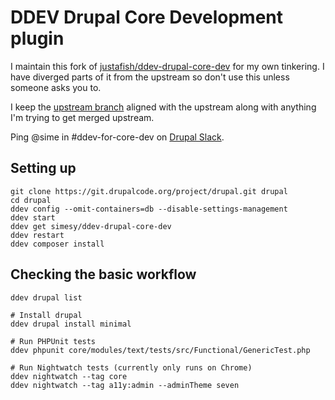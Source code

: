 # DDEV Drupal Core Development plugin

I maintain this fork of [justafish/ddev-drupal-core-dev](https://github.com/justafish/ddev-drupal-core-dev)
for my own tinkering. I have diverged parts of it from the upstream so don't use this
unless someone asks you to.

I keep the [upstream branch](https://github.com/simesy/ddev-drupal-core-dev/tree/upstream) aligned with
the upstream along with anything I'm trying to get merged upstream.

Ping @sime in #ddev-for-core-dev on [Drupal Slack](https://www.drupal.org/community/contributor-guide/reference-information/talk/tools/slack).

## Setting up

```
git clone https://git.drupalcode.org/project/drupal.git drupal
cd drupal
ddev config --omit-containers=db --disable-settings-management
ddev start
ddev get simesy/ddev-drupal-core-dev
ddev restart
ddev composer install
```

## Checking the basic workflow

```
ddev drupal list

# Install drupal
ddev drupal install minimal

# Run PHPUnit tests
ddev phpunit core/modules/text/tests/src/Functional/GenericTest.php

# Run Nightwatch tests (currently only runs on Chrome)
ddev nightwatch --tag core
ddev nightwatch --tag a11y:admin --adminTheme seven
```
